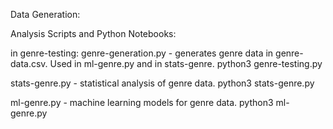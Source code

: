 
Data Generation: 


Analysis Scripts and Python Notebooks:

in genre-testing: 
genre-generation.py - generates genre data in genre-data.csv. Used in ml-genre.py and in stats-genre.
python3 genre-testing.py

stats-genre.py - statistical analysis of genre data.
python3 stats-genre.py

ml-genre.py - machine learning models for genre data.
python3 ml-genre.py